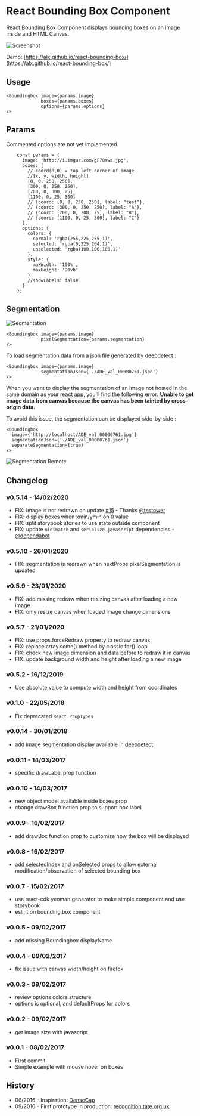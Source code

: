 # React Bounding Box Component

React Bounding Box Component displays bounding boxes on an image inside and HTML Canvas.

![Screenshot](https://raw.githubusercontent.com/alx/react-bounding-box/master/dist/screenshot.png)

Demo: [https://alx.github.io/react-bounding-box/](https://alx.github.io/react-bounding-box/)

## Usage

```
<Boundingbox image={params.image}
             boxes={params.boxes}
             options={params.options}
/>
```

## Params

Commented options are not yet implemented.

```
    const params = {
      image: 'http://i.imgur.com/gF7QYwa.jpg',
      boxes: [
        // coord(0,0) = top left corner of image
        //[x, y, width, height]
        [0, 0, 250, 250],
        [300, 0, 250, 250],
        [700, 0, 300, 25],
        [1100, 0, 25, 300]
        // {coord: [0, 0, 250, 250], label: "test"},
        // {coord: [300, 0, 250, 250], label: "A"},
        // {coord: [700, 0, 300, 25], label: "B"},
        // {coord: [1100, 0, 25, 300], label: "C"}
      ],
      options: {
        colors: {
          normal: 'rgba(255,225,255,1)',
          selected: 'rgba(0,225,204,1)',
          unselected: 'rgba(100,100,100,1)'
        },
        style: {
          maxWidth: '100%',
          maxHeight: '90vh'
        }
        //showLabels: false
      }
    };
```

## Segmentation

![Segmentation](https://raw.githubusercontent.com/alx/react-bounding-box/master/public/assets/img/screenshot_segmentation.png)

```
<Boundingbox image={params.image}
             pixelSegmentation={params.segmentation}
/>
```

To load segmentation data from a json file generated by [deepdetect](http://deepdetect.com) :

```
<Boundingbox image={params.image}
             segmentationJson={'./ADE_val_00000761.json'}
/>
```

When you want to display the segmentation of an image not hosted in the same domain as your react app, you'll find the following error: **Unable to get image data from canvas because the canvas has been tainted by cross-origin data.**

To avoid this issue, the segmentation can be displayed side-by-side :

```
<Boundingbox
  image={'http://localhost/ADE_val_00000761.jpg'}
  segmentationJson={'./ADE_val_00000761.json'}
  separateSegmentation={true}
/>
```

![Segmentation Remote](https://raw.githubusercontent.com/alx/react-bounding-box/master/public/assets/img/screenshot_segmentation_separate.png)

## Changelog

### v0.5.14 - 14/02/2020

* FIX: Image is not redrawn on update 
  [#15](https://github.com/alx/react-bounding-box/issues/15) - Thanks [@testower](https://github.com/testower)
* FIX: display boxes when xmin/ymin on 0 value
* FIX: split storybook stories to use state outside component
* FIX: update `minimatch` and `serialize-javascript` dependencies - [@dependabot](https://github.com/dependabot)

### v0.5.10 - 26/01/2020

* FIX: segmentation is redrawn when nextProps.pixelSegmentation is updated

### v0.5.9 - 23/01/2020

* FIX: add missing redraw when resizing canvas after loading a new image
* FIX: only resize canvas when loaded image change dimensions

### v0.5.7 - 21/01/2020

* FIX: use props.forceRedraw property to redraw canvas
* FIX: replace array.some() method by classic for() loop
* FIX: check new image dimension and data before to redraw it in canvas
* FIX: update background width and height after loading a new image

### v0.5.2 - 16/12/2019

* Use absolute value to compute width and height from coordinates

### v0.1.0 - 22/05/2018

* Fix deprecated `React.PropTypes`

### v0.0.14 - 30/01/2018
* add image segmentation display available in [deepdetect](https://github.com/beniz/deepdetect/)

### v0.0.11 - 14/03/2017
* specific drawLabel prop function

### v0.0.10 - 14/03/2017
* new object model available inside boxes prop
* change drawBox function prop to support box label

### v0.0.9 - 16/02/2017
* add drawBox function prop to customize how the box will be displayed

### v0.0.8 - 16/02/2017
* add selectedIndex and onSelected props to allow external modification/observation of selected bounding box

### v0.0.7 - 15/02/2017
* use react-cdk yeoman generator to make simple component and use storybook
* eslint on bounding box component

### v0.0.5 - 09/02/2017
* add missing Boundingbox displayName

### v0.0.4 - 09/02/2017
* fix issue with canvas width/height on firefox

### v0.0.3 - 09/02/2017
* review options colors structure
* options is optional, and defaultProps for colors

### v0.0.2 - 09/02/2017
* get image size with javascript

### v0.0.1 - 08/02/2017
* First commit
* Simple example with mouse hover on boxes

## History

* 06/2016 - Inspiration: [DenseCap](http://cs.stanford.edu/people/karpathy/densecap/)
* 09/2016 - First prototype in production: [recognition.tate.org.uk](http://recognition.tate.org.uk/)
